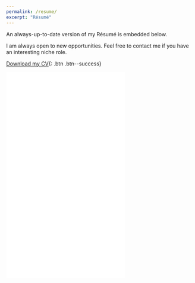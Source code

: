 ```yaml
---
permalink: /resume/
excerpt: "Résumé"
---
```


An always-up-to-date version of my Résumé is embedded below.

I am always open to new opportunities. Feel free to contact me if you have an interesting niche role.

[<i class="fas fa-download"></i> Download my CV](https://drive.google.com/file/d/18eZ-V3Eq9q7pJ3E658G0nGIod0C0GTPw/view?usp=sharing){: .btn .btn--success}

<embed height="555px" width="320px" src="{{ BASE_PATH }}/assets/docs/Samra_Resume.pdf" type="application/pdf" />
